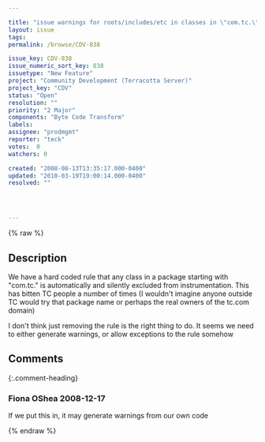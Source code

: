 ```yaml
---

title: "issue warnings for roots/includes/etc in classes in \"com.tc.\" "
layout: issue
tags: 
permalink: /browse/CDV-838

issue_key: CDV-838
issue_numeric_sort_key: 838
issuetype: "New Feature"
project: "Community Development (Terracotta Server)"
project_key: "CDV"
status: "Open"
resolution: ""
priority: "2 Major"
components: "Byte Code Transform"
labels: 
assignee: "prodmgmt"
reporter: "teck"
votes:  0
watchers: 0

created: "2008-08-13T13:35:17.000-0400"
updated: "2010-03-19T19:00:14.000-0400"
resolved: ""




---
```


{% raw %}

## Description

<div markdown="1" class="description">

We have a hard coded rule that any class in a package starting with "com.tc." is automatically and silently excluded from instrumentation. This has bitten TC people a number of times (I wouldn't imagine anyone outside TC would try that package name or perhaps the real owners of the tc.com domain) 

I don't think just removing the rule is the right thing to do. It seems we need to either generate warnings, or allow exceptions to the rule somehow

</div>

## Comments


{:.comment-heading}
### **Fiona OShea** <span class="date">2008-12-17</span>

<div markdown="1" class="comment">

If we put this in, it may generate warnings from our own code

</div>



{% endraw %}
